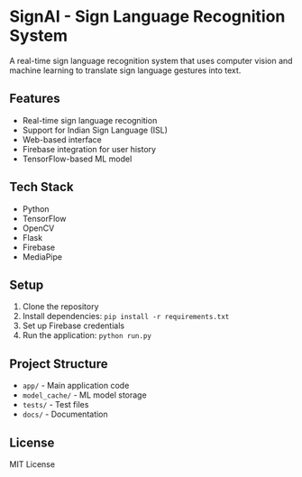 # SignAI - Sign Language Recognition System

A real-time sign language recognition system that uses computer vision and machine learning to translate sign language gestures into text.

## Features

- Real-time sign language recognition
- Support for Indian Sign Language (ISL)
- Web-based interface
- Firebase integration for user history
- TensorFlow-based ML model

## Tech Stack

- Python
- TensorFlow
- OpenCV
- Flask
- Firebase
- MediaPipe

## Setup

1. Clone the repository
2. Install dependencies: `pip install -r requirements.txt`
3. Set up Firebase credentials
4. Run the application: `python run.py`

## Project Structure

- `app/` - Main application code
- `model_cache/` - ML model storage
- `tests/` - Test files
- `docs/` - Documentation

## License

MIT License
